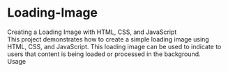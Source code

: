 # Loading-Image
Creating a Loading Image with HTML, CSS, and JavaScript <br>
This project demonstrates how to create a simple loading image using HTML, CSS, and JavaScript. This loading image can be used to indicate to users that content is being loaded or processed in the background.<br>
Usage<br>
